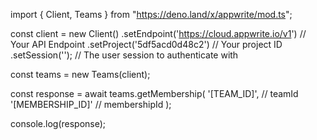 import { Client, Teams } from "https://deno.land/x/appwrite/mod.ts";

const client = new Client()
    .setEndpoint('https://cloud.appwrite.io/v1') // Your API Endpoint
    .setProject('5df5acd0d48c2') // Your project ID
    .setSession(''); // The user session to authenticate with

const teams = new Teams(client);

const response = await teams.getMembership(
    '[TEAM_ID]', // teamId
    '[MEMBERSHIP_ID]' // membershipId
);

console.log(response);
